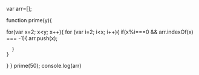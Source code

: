 

var arr=[];

function prime(y){
  
  
  for(var x=2; x<y; x++){
    for (var i=2; i<x; i++){
      if(x%i===0 && arr.indexOf(x) === -1){
         arr.push(x);
         
      }
    }
    
   
}
}
prime(50);
console.log(arr)
